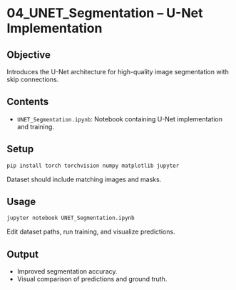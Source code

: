 # 04_UNET_Segmentation – U-Net Implementation

## Objective

Introduces the U-Net architecture for high-quality image segmentation with skip connections.

## Contents

- `UNET_Segmentation.ipynb`: Notebook containing U-Net implementation and training.

## Setup

```bash
pip install torch torchvision numpy matplotlib jupyter
```

Dataset should include matching images and masks.

## Usage

```bash
jupyter notebook UNET_Segmentation.ipynb
```

Edit dataset paths, run training, and visualize predictions.

## Output

- Improved segmentation accuracy.
- Visual comparison of predictions and ground truth.
